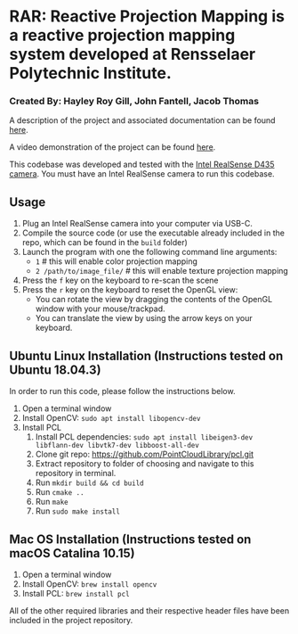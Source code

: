 # RAR: Reactive Projection Mapping is a reactive projection mapping system developed at Rensselaer Polytechnic Institute.
### Created By: Hayley Roy Gill, John Fantell, Jacob Thomas

A description of the project and associated documentation can be found [here](https://docs.google.com/document/d/1wBSYk6mY-V3U5HuCtDWflDMBsRbJjLrnCX-JDJTwIB0/edit?usp=sharing).

A video demonstration of the project can be found [here](https://youtu.be/G3er5F2yGaY).

This codebase was developed and tested with the [Intel RealSense D435 camera](https://www.intelrealsense.com/depth-camera-d435/). You must have an Intel RealSense camera to run this codebase.

## Usage

1. Plug an Intel RealSense camera into your computer via USB-C.
2. Compile the source code (or use the executable already included in the repo, which can be found in the `build` folder)
3. Launch the program with one the following command line arguments:
    - `1` # this will enable color projection mapping
    - `2 /path/to/image_file/` # this will enable texture projection mapping
4. Press the `f` key on the keyboard to re-scan the scene
5. Press the `r` key on the keyboard to reset the OpenGL view:
    - You can rotate the view by dragging the contents of the OpenGL window with your mouse/trackpad.   
    - You can translate the view by using the arrow keys on your keyboard.

## Ubuntu Linux Installation (Instructions tested on Ubuntu 18.04.3)

In order to run this code, please follow the instructions below.

1. Open a terminal window
2. Install OpenCV: `sudo apt install libopencv-dev`
3. Install PCL
    1. Install PCL dependencies: `sudo apt install libeigen3-dev libflann-dev libvtk7-dev libboost-all-dev`
    2. Clone git repo: https://github.com/PointCloudLibrary/pcl.git
    3. Extract repository to folder of choosing and navigate to this repository in terminal.
    4. Run `mkdir build && cd build`
    5. Run `cmake ..`
    6. Run `make`
    7. Run `sudo make install`
    
## Mac OS Installation (Instructions tested on macOS Catalina 10.15)

1. Open a terminal window
2. Install OpenCV: `brew install opencv`
3. Install PCL: `brew install pcl`

All of the other required libraries and their respective header files have been included in the project repository.
